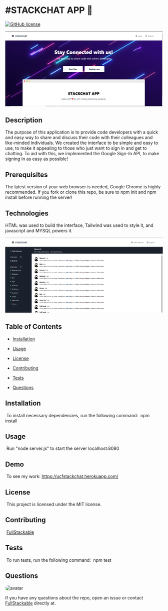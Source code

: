 # #STACKCHAT APP 🚀
[![GitHub license](https://img.shields.io/badge/license-MIT-blue.svg)](https://github.com/FullStackable) 

![Screenshot](StackChat.PNG)
## Description
The purpose of this application is to provide code developers with a quick and easy way to share and discuss their code with
their colleagues and like-minded individuals. We created the interface to be simple and easy to use, to make it appealing to
those who just want to sign in and get to chatting. To aid with this, we implemented the Google Sign-In API, to make signing in 
as easy as possible!

## Prerequisites
The latest version of your web browser is needed, Google Chrome is highly recommended.
If you fork or clone this repo, be sure to npm init and npm install before running the server!

## Technologies
HTML was used to build the interface, Tailwind was used to style it, and javascript and MYSQL powers it.


![Screenshot](StackChatInterface.PNG)

## Table of Contents
* [Installation](#installation) 
 
* [Usage](#usage) 
 
* [License](#license) 
 
* [Contributing](#contributing) 
 
* [Tests](#tests) 
 
* [Questions](#questions) 

## Installation
​
To install necessary dependencies, run the following command:
​
npm install
​
## Usage
​
Run "node server.js" to start the server localhost:8080
​

## Demo
​
To see my work: https://ucfstackchat.herokuapp.com/


## License
​
This project is licensed under the MIT license.
  
## Contributing
​
[FullStackable]('https://github.com/FullStackable') 

## Tests
​
To run tests, run the following command:
​
npm test
​
## Questions
​
<img src="https://avatars1.githubusercontent.com/u/7883863?v=4" alt="avatar" style="border-radius: 16px" width="30" />

If you have any questions about the repo, open an issue or contact [FullStackable](https://github.com/FullStackable) directly at.
